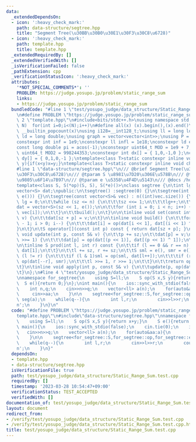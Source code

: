 ```yaml
---
data:
  _extendedDependsOn:
  - icon: ':heavy_check_mark:'
    path: data-structure/segtree.hpp
    title: "Segment Tree(\u30BB\u30B0\u30E1\u30F3\u30C8\u6728)"
  - icon: ':heavy_check_mark:'
    path: template.hpp
    title: template.hpp
  _extendedRequiredBy: []
  _extendedVerifiedWith: []
  _isVerificationFailed: false
  _pathExtension: cpp
  _verificationStatusIcon: ':heavy_check_mark:'
  attributes:
    '*NOT_SPECIAL_COMMENTS*': ''
    PROBLEM: https://judge.yosupo.jp/problem/static_range_sum
    links:
    - https://judge.yosupo.jp/problem/static_range_sum
  bundledCode: "#line 1 \"test/yosupo_judge/data_structure/Static_Range_Sum.test.cpp\"\
    \n#define PROBLEM \"https://judge.yosupo.jp/problem/static_range_sum\"\n#line\
    \ 2 \"template.hpp\"\n#include<bits/stdc++.h>\nusing namespace std;\n#define rep(i,\
    \ N)  for(int i=0;i<(N);i++)\n#define all(x) (x).begin(),(x).end()\n#define popcount(x)\
    \ __builtin_popcount(x)\nusing i128=__int128_t;\nusing ll = long long;\nusing\
    \ ld = long double;\nusing graph = vector<vector<int>>;\nusing P = pair<int, int>;\n\
    constexpr int inf = 1e9;\nconstexpr ll infl = 1e18;\nconstexpr ld eps = 1e-6;\n\
    const long double pi = acos(-1);\nconstexpr uint64_t MOD = 1e9 + 7;\nconstexpr\
    \ uint64_t MOD2 = 998244353;\nconstexpr int dx[] = { 1,0,-1,0 };\nconstexpr int\
    \ dy[] = { 0,1,0,-1 };\ntemplate<class T>static constexpr inline void chmax(T&x,T\
    \ y){if(x<y)x=y;}\ntemplate<class T>static constexpr inline void chmin(T&x,T y){if(x>y)x=y;}\n\
    #line 1 \"data-structure/segtree.hpp\"\n/// @brief Segment Tree(\u30BB\u30B0\u30E1\
    \u30F3\u30C8\u6728)\n/// @tparam S \u8981\u7D20\u306E\u578B\n/// @tparam op \u4E8C\
    \u9805\u6F14\u7B97\n/// @tparam e \u5358\u4F4D\u5143\n/// @docs /home/ac2000/main/library/docs/data-structure/segtree.md\n\
    template<class S, S(*op)(S, S), S(*e)()>\nclass segtree {\n\tint lg, sz, n;\n\t\
    vector<S> dat;\npublic:\n\tsegtree() :segtree(0) {}\n\tsegtree(int n) : segtree(vector<S>(n,\
    \ e())) {}\n\tsegtree(const vector<S>& vec) : n((int)vec.size()) {\n\t\tsz = 1,\
    \ lg = 0;\n\t\twhile (sz <= n) {\n\t\t\tsz <<= 1;\n\t\t\tlg++;\n\t\t}\n\n\t\t\
    dat = vector<S>(sz << 1, e());\n\n\t\tfor (int i = 0; i < n; i++) {\n\t\t\tset(i,\
    \ vec[i]);\n\t\t}\n\t\tbuild();\n\t}\n\n\tinline void set(const int p, const S&\
    \ v) {\n\t\tdat[sz + p] = v;\n\t}\n\tinline void build() {\n\t\tfor (int i = sz\
    \ - 1; i > 0; i--) {\n\t\t\tdat[i] = op(dat[i << 1], dat[(i << 1) ^ 1]);\n\t\t\
    }\n\t}\n\tS operator[](const int p) const { return dat[sz + p]; }\n\n\tinline\
    \ void update(int p, const S& v) {\n\t\tp += sz;\n\t\tdat[p] = v;\n\t\twhile (p\
    \ >>= 1) {\n\t\t\tdat[p] = op(dat[(p << 1)], dat[(p << 1) ^ 1]);\n\t\t}\n\t}\n\
    \n\tinline S prod(int l, int r) const {\n\t\tif (l == 0 && r == n) {\n\t\t\treturn\
    \ dat[1];\n\t\t}\n\t\tl += sz, r += sz;\n\t\tS sml = e(), smr = e();\n\t\twhile\
    \ (l != r) {\n\t\t\tif (l & 1)sml = op(sml, dat[l++]);\n\t\t\tif (r & 1)smr =\
    \ op(dat[--r], smr);\n\t\t\tl >>= 1, r >>= 1;\n\t\t}\n\t\treturn op(sml, smr);\n\
    \t}\n\tinline void apply(int p, const S& v) {\n\t\tupdate(p, op(dat[sz + p], v));\n\
    \t}\n};\n#line 4 \"test/yosupo_judge/data_structure/Static_Range_Sum.test.cpp\"\
    \nnamespace for_segtree{\n    using S=ll;\n    S op(S x,S y){return x+y;}\n  \
    \  S e(){return 0;}\n};\nint main(){\n    ios::sync_with_stdio(false);\n    cin.tie(0);\n\
    \    int n,q;\n    cin>>n>>q;\n    vector<ll> a(n);\n    for(auto&aa:a){\n   \
    \     cin>>aa;\n    }\n\n    segtree<for_segtree::S,for_segtree::op,for_segtree::e>\
    \ seg(a);\n    while(q--){\n        int l,r;\n        cin>>l>>r;\n        cout<<seg.prod(l,r)<<'\\\
    n';\n    }\n}\n"
  code: "#define PROBLEM \"https://judge.yosupo.jp/problem/static_range_sum\"\n#include\"\
    template.hpp\"\n#include\"data-structure/segtree.hpp\"\nnamespace for_segtree{\n\
    \    using S=ll;\n    S op(S x,S y){return x+y;}\n    S e(){return 0;}\n};\nint\
    \ main(){\n    ios::sync_with_stdio(false);\n    cin.tie(0);\n    int n,q;\n \
    \   cin>>n>>q;\n    vector<ll> a(n);\n    for(auto&aa:a){\n        cin>>aa;\n\
    \    }\n\n    segtree<for_segtree::S,for_segtree::op,for_segtree::e> seg(a);\n\
    \    while(q--){\n        int l,r;\n        cin>>l>>r;\n        cout<<seg.prod(l,r)<<'\\\
    n';\n    }\n}"
  dependsOn:
  - template.hpp
  - data-structure/segtree.hpp
  isVerificationFile: true
  path: test/yosupo_judge/data_structure/Static_Range_Sum.test.cpp
  requiredBy: []
  timestamp: '2023-03-28 10:54:47+09:00'
  verificationStatus: TEST_ACCEPTED
  verifiedWith: []
documentation_of: test/yosupo_judge/data_structure/Static_Range_Sum.test.cpp
layout: document
redirect_from:
- /verify/test/yosupo_judge/data_structure/Static_Range_Sum.test.cpp
- /verify/test/yosupo_judge/data_structure/Static_Range_Sum.test.cpp.html
title: test/yosupo_judge/data_structure/Static_Range_Sum.test.cpp
---
```

